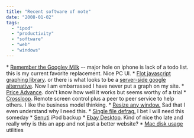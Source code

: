 ```yaml
---
title: "Recent software of note"
date: "2008-01-02"
tags: 
  - "ipod"
  - "productivity"
  - "software"
  - "web"
  - "windows"
---
```


\* [Remember the Googley Milk](http://googlesystem.blogspot.com/2007/12/remember-googley-milk.html "Remember the Googley Milk") -- major hole on iphone is lack of a todo list. this is my current favorite replacement. Nice PC UI. \* [Flot javascript graphing library](http://code.google.com/p/flot/). or there is what looks to be a [server-side google alternative](http://code.google.com/apis/chart/). Now I am embarrassed I have never put a graph on my site. \* [Price Advance](http://www.priceadvance.com/download). don't know how well it works but seems worthy of a trial \* [Crossloop](https://www.crossloop.com/landing.htm). Remote screen control plus a peer to peer service to help others. I like the business model thinking. \* [Resize any window.](http://lifehacker.com/software/featured-windows-download/resize-any-window-with-resizableenable-325452.php) Sad that I even understand why I need this. \* [Single file defrag.](http://technet.microsoft.com/en-us/sysinternals/bb897428.aspx) I bet I will need this someday \* [Senuti](http://www.fadingred.org/senuti/) iPod backup \* [Ebay Desktop](http://desktop.ebay.com/). Kind of nice tho late and really why is this an app and not just a better website? \* [Mac disk usage](http://db.tidbits.com/article/9233) utilities
